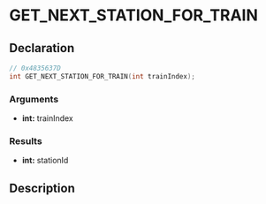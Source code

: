 # GET_NEXT_STATION_FOR_TRAIN

## Declaration
```cpp
// 0x4835637D
int GET_NEXT_STATION_FOR_TRAIN(int trainIndex);
```

### Arguments
- **int:** trainIndex

### Results
- **int:** stationId

## Description
